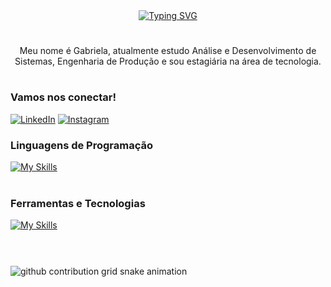 <div align="center">
  <a href="https://git.io/typing-svg">
    <img src="https://readme-typing-svg.demolab.com?font=Fira+Code&weight=500&size=22&pause=1000&color=00CED1&center=true&vCenter=true&random=false&width=524&lines=%E2%8A%B9+Hello+World!+:)+%E2%8A%B9+" alt="Typing SVG">
  </a>
</div>

#
<p align="center"> Meu nome é Gabriela, atualmente estudo Análise e Desenvolvimento de Sistemas, Engenharia de Produção e sou estagiária na área de tecnologia.
  
#

<h3 align="left">Vamos nos conectar!</h3>

[![LinkedIn](https://img.shields.io/badge/-LinkedIn-000?style=for-the-badge&logo=linkedin&logoColor=00CED1&color:FFF)](https://www.linkedin.com/in/gabriela-de-castro-1b27112ab/)
[![Instagram](https://img.shields.io/badge/-Instagram-000?style=for-the-badge&logo=instagram&logoColor=00CED1&color:FFF)](https://www.instagram.com/gabicastrum/?__d=1)


<h3 align="left">Linguagens de Programação</h3>

[![My Skills](https://skillicons.dev/icons?i=java,python,javascript,html,css)](https://skillicons.dev)<br><br>

<h3 align="left">Ferramentas e Tecnologias</h3>

[![My Skills](https://skillicons.dev/icons?i=vscode,mysql,bootstrap,git,github)](https://skillicons.dev)<br><br>

#

<picture align="center">
  <source media="(prefers-color-scheme: dark)" srcset="https://raw.githubusercontent.com/gabicastrum/gabicastrum/output/github-contribution-grid-snake-dark.svg">
  <source media="(prefers-color-scheme: light)" srcset="https://raw.githubusercontent.com/gabicastrum/gabicastrum/output/github-contribution-grid-snake-dark.svg">
  <img align="center" alt="github contribution grid snake animation" src="https://raw.githubusercontent.com/gabicastrum/gabicatsrum/output/github-contribution-grid-snake.svg">
</picture>
